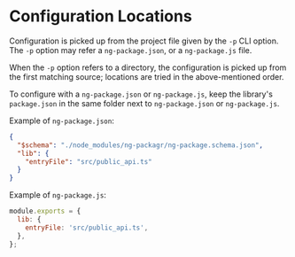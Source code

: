 # Configuration Locations

Configuration is picked up from the project file given by the `-p` CLI option.
The `-p` option may refer a `ng-package.json`, or a `ng-package.js` file.

When the `-p` option refers to a directory, the configuration is picked up from the first matching source;
locations are tried in the above-mentioned order.

To configure with a `ng-package.json` or `ng-package.js`, keep the library's `package.json` in the same folder next to `ng-package.json` or `ng-package.js`.

Example of `ng-package.json`:

```json
{
  "$schema": "./node_modules/ng-packagr/ng-package.schema.json",
  "lib": {
    "entryFile": "src/public_api.ts"
  }
}
```

Example of `ng-package.js`:

```js
module.exports = {
  lib: {
    entryFile: 'src/public_api.ts',
  },
};
```
